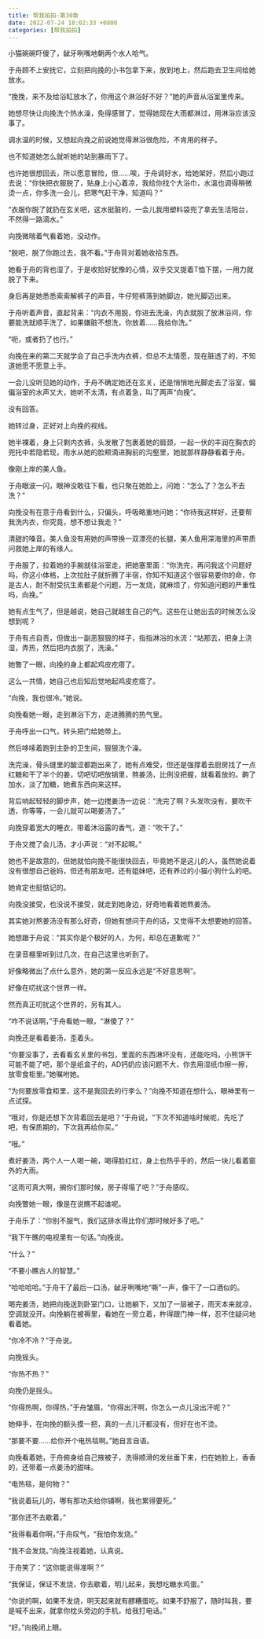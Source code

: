 ```yaml
---
title: 帮我拍拍-第30章
date: 2022-07-24 18:02:33 +0800
categories: [帮我拍拍]
---
```


小猫碗碗吓傻了，龇牙咧嘴地朝两个水人哈气。

于舟顾不上安抚它，立刻把向挽的小书包拿下来，放到地上，然后跑去卫生间给她放水。

“挽挽，来不及给浴缸放水了，你用这个淋浴好不好？”她的声音从浴室里传来。

她想尽快让向挽洗个热水澡，免得感冒了，觉得她现在大雨都淋过，用淋浴应该没事了。

调水温的时候，又想起向挽之前说她觉得淋浴很危险，不肯用的样子。

也不知道她怎么就听她的站到暴雨下了。

也许她很想回去，所以愿意冒险，但……唉，于舟调好水，给她架好，然后小跑过去说：“你快把衣服脱了，贴身上小心着凉，我给你找个大浴巾，水温也调得稍微烫一点，你多洗一会儿，把寒气赶干净，知道吗？”

“衣服你脱了就扔在玄关吧，这水挺脏的，一会儿我用塑料袋兜了拿去生活阳台，不然得一路滴水。”

向挽微喘着气看着她，没动作。

“脱吧，脱了你跑过去，我不看。”于舟背对着她收拾东西。

她看于舟的背也湿了，于是收拾好犹豫的心情，双手交叉提着T恤下摆，一用力就脱了下来。

身后再是她悉悉索索解裤子的声音，牛仔短裤落到她脚边，她光脚迈出来。

于舟听着声音，直起背来：“内衣不用脱，你进去洗澡，内衣就脱了放淋浴间，你要能洗就顺手洗了，如果嫌脏不想洗，你放着……我给你洗。”

“呃，或者扔了也行。”

向挽在来的第二天就学会了自己手洗内衣裤，但总不太情愿，现在脏透了的，不知道她愿不愿意上手。

一会儿没听见她的动作，于舟不确定她还在玄关，还是悄悄地光脚走去了浴室，偏偏浴室的水声又大，她听不太清，有点着急，叫了两声“向挽”。

没有回答。

她转过身，正好对上向挽的视线。

她半裸着，身上只剩内衣裤，头发散了包裹着她的肩颈，一起一伏的丰润在胸衣的兜托中若隐若现，雨水从她的脸颊滴进胸前的沟壑里，她就那样静静看着于舟。

像刚上岸的美人鱼。

于舟眼波一闪，眼神没敢往下看，也只聚在她脸上，问她：“怎么了？怎么不去洗？”

向挽没有在意于舟看到什么，只偏头，呼吸略重地问她：“你待我这样好，还要帮我洗内衣，你究竟，想不想让我走？”

清甜的嗓音。美人鱼没有用她的声带换一双漂亮的长腿，美人鱼用深海里的声带质问救她上岸的有缘人。

于舟服了，拉着她的手腕就往浴室走，把她塞里面：“你洗完，再问我这个问题好吗，你这小体格，上次拉肚子就折腾了半宿，你知不知道这个很容易要你的命，你是古人，耐不耐受抗生素都是个问题，万一发烧，就麻烦了，你知道问题的严重性吗，向挽。”

她有点生气了，但是越说，她自己就越生自己的气。这些在让她出去的时候怎么没想到呢？

于舟有点自责，但做出一副恶狠狠的样子，指指淋浴的水流：“站那去，把身上浇湿，弄热，然后把内衣脱了，洗澡。”

她瞥了一眼，向挽的身上都起鸡皮疙瘩了。

这么一共情，她自己也后知后觉地起鸡皮疙瘩了。

“向挽，我也很冷。”她说。

向挽看她一眼，走到淋浴下方，走进腾腾的热气里。

于舟呼出一口气，转头把门给她带上。

然后哆嗦着跑到主卧的卫生间，狠狠洗个澡。

洗完澡，骨头缝里的酸涩都跑出来了，她有点难受，但还是强撑着去厨房找了一点红糖和干了半个的姜，切吧切吧放锅里，熬姜汤，比例没把握，就看着放的。齁了加水，淡了加糖，她煮东西向来这样。

背后响起轻轻的脚步声，她一边搅姜汤一边说：“洗完了啊？头发吹没有，要吹干透，你等等，一会儿就可以喝姜汤了。”

向挽穿着宽大的睡衣，带着沐浴露的香气，道：“吹干了。”

于舟又搅了会儿汤，才小声说：“对不起啊。”

她也不是故意的，但她就怕向挽不能很快回去，毕竟她不是这儿的人，虽然她说着没有很想自己爸妈，但还有朋友吧，还有姐妹吧，还有养过的小猫小狗什么的吧。

她肯定也挺惦记的。

向挽没接受，也没说不接受，就走到她身边，好奇地看着她熬姜汤。

其实她对熬姜汤没有那么好奇，但她有想问于舟的话，又觉得不太想要她的回答。

她想跟于舟说：“其实你是个极好的人，为何，却总在道歉呢？”

在录音棚里听到过几次，在自己这里也听到了。

好像略微出了点什么意外，她的第一反应永远是“不好意思啊”。

好像在叨扰这个世界一样。

然而真正叨扰这个世界的，另有其人。

“咋不说话啊，”于舟看她一眼，“淋傻了？”

向挽还是看着姜汤，歪着头。

“你要没事了，去看看玄关里的书包，里面的东西淋坏没有，还能吃吗，小熊饼干可能不能了吧，那个是纸盒子的，AD钙奶应该问题不大，你去用湿纸巾擦一擦，放零食柜里。”她嘱咐她。

“为何要放零食柜里，这不是我回去的行李么？”向挽不知道在想什么，眼神里有一点试探。

“哦对，你是还想下次背着回去是吧？”于舟说，“下次不知道啥时候呢，先吃了吧，有保质期的，下次我再给你买。”

“哦。”

煮好姜汤，两个人一人喝一碗，喝得脸红红，身上也热乎乎的，然后一块儿看着窗外的大雨。

“这雨可真大啊，搁你们那时候，房子得塌了吧？”于舟感叹。

向挽瞥她一眼，像是在说瞧不起谁呢。

于舟乐了：“你别不服气，我们这排水得比你们那时候好多了吧。”

“我下午瞧的电视里有一句话。”向挽说。

“什么？”

“不要小瞧古人的智慧。”

“哈哈哈哈。”于舟干了最后一口汤，龇牙咧嘴地“嘶”一声，像干了一口酒似的。

喝完姜汤，她把向挽送到卧室门口，让她躺下，又加了一层被子，雨天本来就凉，空调就没开。向挽躺在被褥里，看她在一旁立着，杵得跟门神一样，忍不住疑问地看着她。

“你冷不冷？”于舟说。

向挽摇头。

“你热不热？”

向挽仍是摇头。

“你得热啊，你得热，”于舟皱眉，“你得出汗啊，你怎么一点儿没出汗呢？”

她伸手，在向挽的额头摸一把，真的一点儿汗都没有，但好在也不烫。

“那要不要……给你开个电热毯啊。”她自言自语。

向挽看着她，于舟俯身给自己掖被子，洗得顺滑的发丝垂下来，扫在她脸上，香香的，还带着一点姜汤的甜味。

“电热毯，是何物？”

“我说着玩儿的，哪有那功夫给你铺啊，我也累得要死。”

“那你还不去歇着。”

“我得看着你啊，”于舟叹气，“我怕你发烧。”

“我不会发烧。”向挽注视着她，认真说。

于舟笑了：“这你能说得准啊？”

“我保证，保证不发烧，你去歇着，明儿起来，我想吃糖水鸡蛋。”

“你说的啊，如果不发烧，明天起来就有醪糟蛋吃。如果不舒服了，随时叫我，要是喊不出来，就拿你枕头旁边的手机，给我打电话。”

“好。”向挽闭上眼。

